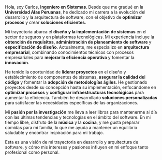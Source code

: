 Hola, soy Carlos, **Ingeniero en Sistemas**. Desde que me gradué en la **Universidad Alas Peruanas**, he dedicado mi carrera a la evolución del desarrollo y la arquitectura de software, con el objetivo de **optimizar procesos** y crear **soluciones eficientes**.

Mi trayectoria abarca el **diseño y la implementación de sistemas** en el sector de seguros y en plataformas tecnológicas. Mi experiencia incluye la **obtención de requisitos**, **administración de planeamiento de software** y **especificación de diseño**. Actualmente, me especializo en **arquitectura empresarial**, combinando conocimientos técnicos con procesos empresariales para **mejorar la eficiencia operativa** y fomentar la **innovación**.

He tenido la oportunidad de **liderar proyectos** en el diseño y establecimiento de componentes de sistemas, **asegurar la calidad del código** y fomentar la **adopción de metodologías ágiles**. He gestionado proyectos desde su concepción hasta su implementación, enfocándome en **optimizar procesos** y **configurar infraestructuras tecnológicas** para aumentar la eficiencia. También he desarrollado **soluciones personalizadas** para satisfacer las necesidades específicas de las organizaciones.

Mi **pasión por la investigación** me lleva a leer libros para mantenerme al día con las últimas tendencias y tecnologías en el ámbito del software. En mi tiempo libre, disfruto de la **música** y la **cocina**, y me gusta preparar comidas para mi familia, lo que me ayuda a mantener un equilibrio saludable y encontrar inspiración para mi trabajo.

Esta es una visión de mi trayectoria en desarrollo y arquitectura de software, y cómo mis intereses y pasiones influyen en mi enfoque tanto profesional como personal.
